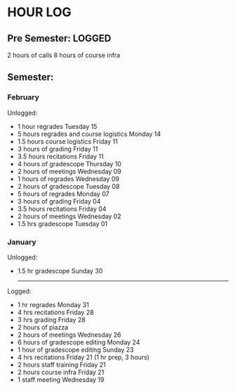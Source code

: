 # HOUR LOG

## Pre Semester: LOGGED
2 hours of calls
8 hours of course infra

## Semester:
### February
Unlogged:

* 1 hour regrades Tuesday 15
* 5 hours regrades and course logistics Monday 14
* 1.5 hours course logistics Friday 11
* 3 hours of grading Friday 11
* 3.5 hours recitations Friday 11
* 4 hours of gradescope Thursday 10
* 2 hours of meetings Wednesday 09
* 1 hours of regrades Wednesday 09
* 2 hours of gradescope Tuesday 08
* 5 hours of regrades Monday 07
* 3 hours of grading Friday 04
* 3.5 hours recitations Friday 04
* 2 hours of meetings Wednesday 02
* 1.5 hrs gradescope Tuesday 01

### January
Unlogged:

* 1.5 hr gradescope Sunday 30

    ---

Logged:

* 1 hr regrades Monday 31
* 4 hrs recitations Friday 28
* 3 hrs grading Friday 28
* 2 hours of piazza 
* 2 hours of meetings Wednesday 26 
* 6 hours of gradescope editing Monday 24
* 1 hour of gradescope editing Sunday 23
* 4 hrs recitations Friday 21 (1 hr prep, 3 hours)
* 2 hours staff training Friday 21
* 2 hours course infra Friday 21
* 1 staff meeting Wednesday 19
